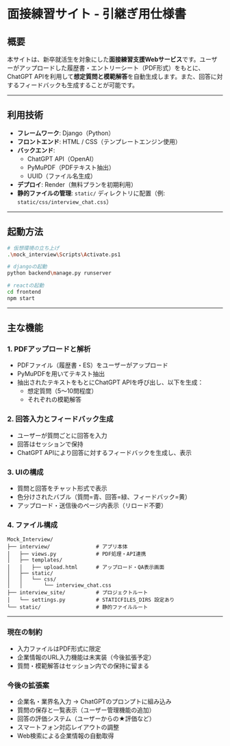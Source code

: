 # 面接練習サイト - 引継ぎ用仕様書

## 概要

本サイトは、新卒就活生を対象にした**面接練習支援Webサービス**です。ユーザーがアップロードした履歴書・エントリーシート（PDF形式）をもとに、ChatGPT APIを利用して**想定質問と模範解答**を自動生成します。また、回答に対するフィードバックも生成することが可能です。

---

## 利用技術

- **フレームワーク**: Django（Python）
- **フロントエンド**: HTML / CSS（テンプレートエンジン使用）
- **バックエンド**:
  - ChatGPT API（OpenAI）
  - PyMuPDF（PDFテキスト抽出）
  - UUID（ファイル名生成）
- **デプロイ**: Render（無料プランを初期利用）
- **静的ファイルの管理**: `static/` ディレクトリに配置（例: `static/css/interview_chat.css`）

---

## 起動方法
```bash
# 仮想環境の立ち上げ
.\mock_interview\Scripts\Activate.ps1  

# djangoの起動
python backend\manage.py runserver

# reactの起動
cd frontend
npm start

```

---

## 主な機能

### 1. PDFアップロードと解析

- PDFファイル（履歴書・ES）をユーザーがアップロード
- PyMuPDFを用いてテキスト抽出
- 抽出されたテキストをもとにChatGPT APIを呼び出し、以下を生成：
  - 想定質問（5〜10問程度）
  - それぞれの模範解答

### 2. 回答入力とフィードバック生成

- ユーザーが質問ごとに回答を入力
- 回答はセッションで保持
- ChatGPT APIにより回答に対するフィードバックを生成し、表示

### 3. UIの構成

- 質問と回答をチャット形式で表示
- 色分けされたバブル（質問=青、回答=緑、フィードバック=黄）
- アップロード・送信後のページ内表示（リロード不要）

### 4. ファイル構成

```plaintext
Mock_Interview/
├── interview/               # アプリ本体
│   ├── views.py             # PDF処理・API連携
│   ├── templates/
│   │   ├── upload.html      # アップロード・QA表示画面
│   ├── static/
│   │   └── css/
│   │       └── interview_chat.css
├── interview_site/          # プロジェクトルート
│   └── settings.py          # STATICFILES_DIRS 設定あり
└── static/                  # 静的ファイルルート

```

---

### 現在の制約
- 入力ファイルはPDF形式に限定
- 企業情報のURL入力機能は未実装（今後拡張予定）
- 質問・模範解答はセッション内での保持に留まる


### 今後の拡張案
- 企業名・業界名入力 → ChatGPTのプロンプトに組み込み
- 質問の保存と一覧表示（ユーザー管理機能の追加）
- 回答の評価システム（ユーザーからの★評価など）
- スマートフォン対応レイアウトの調整
- Web検索による企業情報の自動取得


